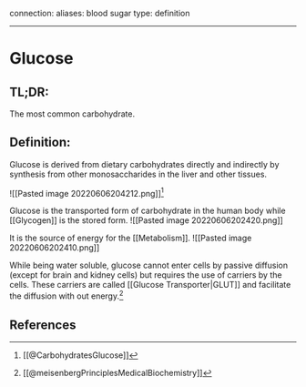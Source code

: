 
connection:
aliases: blood sugar
type: definition

---

# Glucose

## TL;DR:
The most common carbohydrate.

## Definition:
Glucose is derived from dietary carbohydrates directly and indirectly by synthesis from other monosaccharides in the liver and other tissues.

![[Pasted image 20220606204212.png]][^1]

Glucose is the transported form of carbohydrate in the human body while [[Glycogen]] is the stored form.
![[Pasted image 20220606202420.png]]

It is the source of energy for the [[Metabolism]].
![[Pasted image 20220606202410.png]]

While being water soluble, glucose cannot enter cells by passive diffusion (except for brain and kidney cells) but requires the use of carriers by the cells. These carriers are called [[Glucose Transporter|GLUT]] and facilitate the diffusion with out energy.[^2]

## References
[^1]: [[@CarbohydratesGlucose]]
[^2]: [[@meisenbergPrinciplesMedicalBiochemistry]]